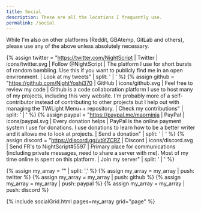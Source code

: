 ```yaml
---
title: Social
description: These are all the locations I frequently use.
permalink: /social
---
```


While I'm also on other platforms (Reddit, GBAtemp, GitLab and others), please use any of the above unless absolutely necessary.

{% assign twitter = "https://twitter.com/NightScript | Twitter | icons/twitter.svg | Follow @NightScript | The platform I use for short bursts of random bambling. Use this if you want to publicly find me in an open environment. | Look at my tweets" | split: ' | ' %}
{% assign github = "https://github.com/NightYoshi370 | GitHub | icons/github.svg | Feel free to review my code | Github is a code collaboration platform I use to host many of my projects, including this very website. I'm probably more of a self-contributor instead of contributing to other projects but I help out with managing the TWiLight Menu++ repository. | Check my contributions" | split: ' | ' %}
{% assign paypal = "https://paypal.me/maorninja | PayPal | icons/paypal.svg | Every donation helps | PayPal is the online payment system I use for donations. I use donations to learn how to be a better writer and it allows me to look at projects. | Send a donation" | split: ' | ' %}
{% assign discord = "https://discord.gg/vbYZCRZ | Discord | icons/discord.svg | Send FR's to NightScript#5597 | Primary place for communications (including private messages, need to share a server with me). Most of my time online is spent on this platform. | Join my server" | split: ' | ' %}

{% assign my_array = "" | split: ',' %}
{% assign my_array = my_array | push: twitter %}
{% assign my_array = my_array | push: github %}
{% assign my_array = my_array | push: paypal %}
{% assign my_array = my_array | push: discord %}

{% include socialGrid.html pages=my_array grid="page" %}